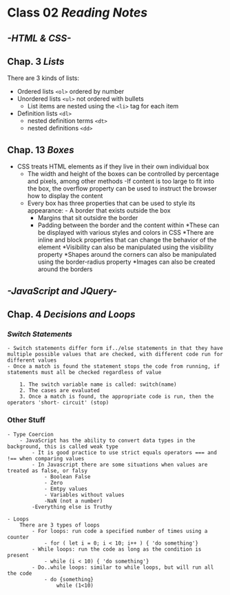 # Class 02 *Reading Notes*

## *-HTML & CSS-*

## Chap. 3 *Lists*

There are 3 kinds of lists:

- Ordered lists `<ol>` ordered by number
- Unordered lists `<ul>` not ordered with bullets
  - List items are nested using the `<li>` tag for each item
- Definition lists `<dl>`
  - nested definition terms `<dt>`
  - nested definitions `<dd>`

## Chap. 13 *Boxes*

- CSS treats HTML elements as if they live in their own individual box
  - The width and height of the boxes can be controlled by percentage and pixels, among other methods
    -If content is too large to fit into the box, the overflow property can be used to instruct the browser how to display the content
  - Every box has three properties that can be used to style its appearance:
        - A border that exists outside the box
    - Margins that sit outsidre the border
    - Padding between the border and the content within
            *These can be displayed with various styles and colors in CSS
            *There are inline and block properties that can change the behavior of the element
            *Visibility can also be manipulated using the visibility property
            *Shapes around the corners can also be manipulated using the border-radius property
            *Images can also be created around the borders

## *-JavaScript and JQuery-*

## Chap. 4 *Decisions and Loops*

### *Switch Statements*

    - Switch statements differ form if../else statements in that they have multiple possible values that are checked, with different code run for different values
    - Once a match is found the statement stops the code from running, if statements must all be checked regardless of value
       
        1. The switch variable name is called: switch(name)
        2. The cases are evaluated
        3. Once a match is found, the appropriate code is run, then the operators 'short- circuit' (stop)

### Other Stuff

    - Type Coercion 
        - JavaScript has the ability to convert data types in the background, this is called weak type
            - It is good practice to use strict equals operators === and !== when comparing values
            - In Javascript there are some situations when values are treated as false, or falsy
                - Boolean False 
                - Zero
                - Emtpy values 
                - Variables without values
                -NaN (not a number)
            -Everything else is Truthy

    - Loops
        There are 3 types of loops
            - For loops: run code a specified number of times using a counter
                - for ( let i = 0; i < 10; i++ ) { 'do something'}
            - While loops: run the code as long as the condition is present 
                - while (i < 10) { 'do something'}
            - Do..while loops: similar to while loops, but will run all the code
                - do {something}
                    while (1<10)
